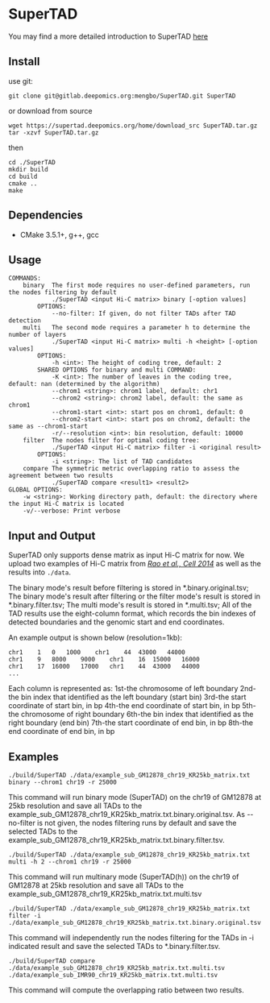 # SuperTAD

You may find a more detailed introduction to SuperTAD [here](https://supertad.deepomics.org)

## Install  
use git:  
```
git clone git@gitlab.deepomics.org:mengbo/SuperTAD.git SuperTAD
```
or download from source
```
wget https://supertad.deepomics.org/home/download_src SuperTAD.tar.gz
tar -xzvf SuperTAD.tar.gz
```
then
```
cd ./SuperTAD
mkdir build
cd build
cmake ..
make
```

## Dependencies 
* CMake 3.5.1+, g++, gcc

## Usage  
```
COMMANDS:
    binary  The first mode requires no user-defined parameters, run the nodes filtering by default
            ./SuperTAD <input Hi-C matrix> binary [-option values]
        OPTIONS:
            --no-filter: If given, do not filter TADs after TAD detection
    multi   The second mode requires a parameter h to determine the number of layers
            ./SuperTAD <input Hi-C matrix> multi -h <height> [-option values]
        OPTIONS:
            -h <int>: The height of coding tree, default: 2
        SHARED OPTIONS for binary and multi COMMAND:
            -K <int>: The number of leaves in the coding tree, default: nan (determined by the algorithm)
            --chrom1 <string>: chrom1 label, default: chr1
            --chrom2 <string>: chrom2 label, default: the same as chrom1
            --chrom1-start <int>: start pos on chrom1, default: 0
            --chrom2-start <int>: start pos on chrom2, default: the same as --chrom1-start
            -r/--resolution <int>: bin resolution, default: 10000
    filter  The nodes filter for optimal coding tree:
            ./SuperTAD <input Hi-C matrix> filter -i <original result> 
        OPTIONS:
            -i <string>: The list of TAD candidates
    compare The symmetric metric overlapping ratio to assess the agreement between two results
            ./SuperTAD compare <result1> <result2>
GLOBAL OPTIONS:
    -w <string>: Working directory path, default: the directory where the input Hi-C matrix is located
    -v/--verbose: Print verbose
```

## Input and Output
SuperTAD only supports dense matrix as input Hi-C matrix for now. We upload two examples of Hi-C matrix from [*Rao et al., Cell 2014*](https://www.cell.com/fulltext/S0092-8674(14)01497-4) as well as the results into `./data`.

The binary mode's result before filtering is stored in *.binary.original.tsv;
The binary mode's result after filtering or the filter mode's result is stored in *.binary.filter.tsv;
The multi mode's result is stored in *.multi.tsv;
All of the TAD results use the eight-column format, which records the bin indexes of detected boundaries and the genomic start and end coordinates.

An example output is shown below (resolution=1kb):
```
chr1	1	0   1000	chr1	44	43000	44000
chr1	9	8000	9000	chr1	16	15000	16000
chr1	17	16000	17000	chr1	44	43000	44000
...
```
Each column is represented as:
1st-the chromosome of left boundary
2nd-the bin index that identified as the left boundary (start bin)
3rd-the start coordinate of start bin, in bp
4th-the end coordinate of start bin, in bp
5th-the chromosome of right boundary
6th-the bin index that identified as the right boundary (end bin)
7th-the start coordinate of end bin, in bp
8th-the end coordinate of end bin, in bp

## Examples
```
./build/SuperTAD ./data/example_sub_GM12878_chr19_KR25kb_matrix.txt binary --chrom1 chr19 -r 25000
```
This command will run binary mode (SuperTAD) on the chr19 of GM12878 at 25kb resolution and save all TADs to the example_sub_GM12878_chr19_KR25kb_matrix.txt.binary.original.tsv. 
As --no-filter is not given, the nodes filtering runs by default and save the selected TADs to the example_sub_GM12878_chr19_KR25kb_matrix.txt.binary.filter.tsv.
```
./build/SuperTAD ./data/example_sub_GM12878_chr19_KR25kb_matrix.txt multi -h 2 --chrom1 chr19 -r 25000
```
This command will run multinary mode (SuperTAD(h)) on the chr19 of GM12878 at 25kb resolution and save all TADs to the example_sub_GM12878_chr19_KR25kb_matrix.txt.multi.tsv
```
./build/SuperTAD ./data/example_sub_GM12878_chr19_KR25kb_matrix.txt filter -i ./data/example_sub_GM12878_chr19_KR25kb_matrix.txt.binary.original.tsv
```
This command will independently run the nodes filtering for the TADs in -i indicated result and save the selected TADs to *.binary.filter.tsv.
```
./build/SuperTAD compare ./data/example_sub_GM12878_chr19_KR25kb_matrix.txt.multi.tsv ./data/example_sub_IMR90_chr19_KR25kb_matrix.txt.multi.tsv
```
This command will compute the overlapping ratio between two results. 



```